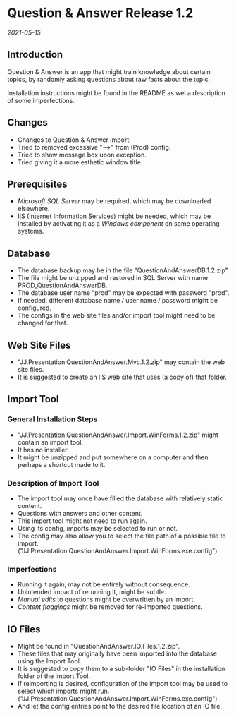 Question & Answer Release 1.2
=============================

*2021-05-15*


Introduction
------------

Question & Answer is an app that might train knowledge about certain topics, by randomly asking questions about raw facts about the topic.

Installation instructions might be found in the README as wel a description of some imperfections.


Changes
-------

- Changes to Question & Answer Import:
- Tried to removed excessive "-->" from (Prod) config.
- Tried to show message box upon exception.
- Tried giving it a more esthetic window title.


Prerequisites
-------------

- *Microsoft SQL Server* may be required, which may be downloaded elsewhere.
- IIS (Internet Information Services) might be needed, which may be installed by activating it as a *Windows component* on some operating systems.


Database
--------

- The database backup may be in the file "QuestionAndAnswerDB.1.2.zip"
- The file might be unzipped and restored in SQL Server with name PROD_QuestionAndAnswerDB.
- The database user name "prod" may be expected with password "prod".
- If needed, different database name / user name / password might be configured.
- The configs in the web site files and/or import tool might need to be changed for that.

Web Site Files
--------------

- "JJ.Presentation.QuestionAndAnswer.Mvc.1.2.zip" may contain the web site files.
- It is suggested to create an IIS web site that uses (a copy of) that folder.

Import Tool
-----------

### General Installation Steps

- "JJ.Presentation.QuestionAndAnswer.Import.WinForms.1.2.zip" might contain an import tool.
- It has no installer.
- It might be unzipped and put somewhere on a computer and then perhaps a shortcut made to it.

### Description of Import Tool

- The import tool may once have filled the database with relatively static content.
- Questions with answers and other content.
- This import tool might not need to run again.
- Using its config, imports may be selected to run or not.
- The config may also allow you to select the file path of a possible file to import. ("JJ.Presentation.QuestionAndAnswer.Import.WinForms.exe.config")

### Imperfections

- Running it again, may not be entirely without consequence.
- Unintended impact of rerunning it, might be subtle.
- *Manual edits* to questions might be overwritten by an import.
- *Content flaggings* might be removed for re-imported questions.

IO Files
--------

- Might be found in "QuestionAndAnswer.IO.Files.1.2.zip".
- These files that may originally have been imported into the database using the Import Tool.
- It is suggested to copy them to a sub-folder "IO Files" in the installation folder of the Import Tool.
- If reimporting is desired, configuration of the import tool may be used to select which imports might run. ("JJ.Presentation.QuestionAndAnswer.Import.WinForms.exe.config")
- And let the config entries point to the desired file location of an IO file.